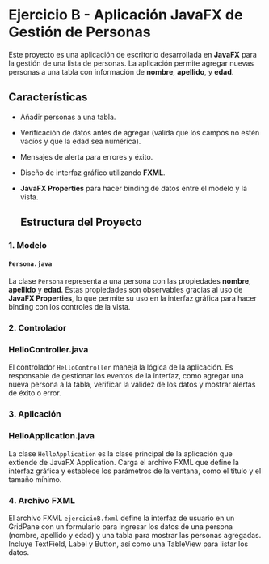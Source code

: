 # Ejercicio B - Aplicación JavaFX de Gestión de Personas

Este proyecto es una aplicación de escritorio desarrollada en **JavaFX** para la gestión de una lista de personas. La aplicación permite agregar nuevas personas a una tabla con información de **nombre**, **apellido**, y **edad**.

## Características

- Añadir personas a una tabla.
- Verificación de datos antes de agregar (valida que los campos no estén vacíos y que la edad sea numérica).
- Mensajes de alerta para errores y éxito.
- Diseño de interfaz gráfico utilizando **FXML**.
- **JavaFX Properties** para hacer binding de datos entre el modelo y la vista.

  ## Estructura del Proyecto

### 1. Modelo

#### `Persona.java`

La clase `Persona` representa a una persona con las propiedades **nombre**, **apellido** y **edad**. Estas propiedades son observables gracias al uso de **JavaFX Properties**, lo que permite su uso en la interfaz gráfica para hacer binding con los controles de la vista.

### 2. Controlador

  ### HelloController.java

El controlador `HelloController` maneja la lógica de la aplicación. Es responsable de gestionar los eventos de la interfaz, como agregar una nueva persona a la tabla, verificar la validez de los datos y mostrar alertas de éxito o error.

### 3. Aplicación

  ### HelloApplication.java

La clase `HelloApplication` es la clase principal de la aplicación que extiende de JavaFX Application. Carga el archivo FXML que define la interfaz gráfica y establece los parámetros de la ventana, como el título y el tamaño mínimo.

### 4. Archivo FXML

El archivo FXML `ejercicioB.fxml` define la interfaz de usuario en un GridPane con un formulario para ingresar los datos de una persona (nombre, apellido y edad) y una tabla para mostrar las personas agregadas. Incluye TextField, Label y Button, así como una TableView para listar los datos.
